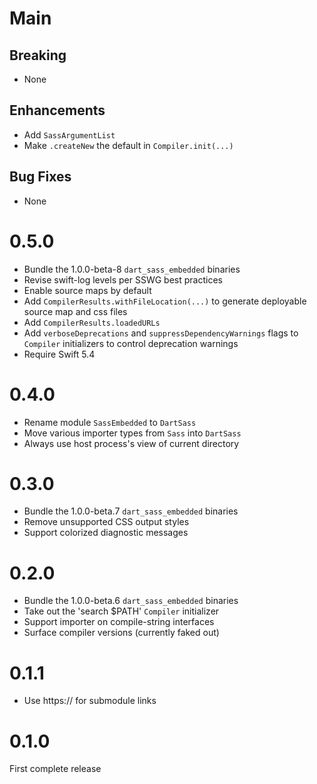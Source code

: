 # Main

## Breaking

* None

## Enhancements

* Add `SassArgumentList`
* Make `.createNew` the default in `Compiler.init(...)`

## Bug Fixes

* None

# 0.5.0

* Bundle the 1.0.0-beta-8 `dart_sass_embedded` binaries
* Revise swift-log levels per SSWG best practices
* Enable source maps by default
* Add `CompilerResults.withFileLocation(...)` to generate
  deployable source map and css files
* Add `CompilerResults.loadedURLs`
* Add `verboseDeprecations` and `suppressDependencyWarnings`
  flags to `Compiler` initializers to control deprecation warnings
* Require Swift 5.4

# 0.4.0

* Rename module `SassEmbedded` to `DartSass`
* Move various importer types from `Sass` into `DartSass`
* Always use host process's view of current directory

# 0.3.0

* Bundle the 1.0.0-beta.7 `dart_sass_embedded` binaries
* Remove unsupported CSS output styles
* Support colorized diagnostic messages

# 0.2.0

* Bundle the 1.0.0-beta.6 `dart_sass_embedded` binaries
* Take out the 'search $PATH' `Compiler` initializer
* Support importer on compile-string interfaces
* Surface compiler versions (currently faked out)

# 0.1.1

* Use https:// for submodule links

# 0.1.0

First complete release
